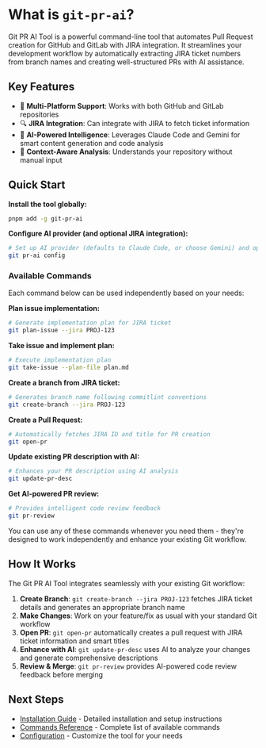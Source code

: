 # What is `git-pr-ai`?

Git PR AI Tool is a powerful command-line tool that automates Pull Request creation for GitHub and GitLab with JIRA integration. It streamlines your development workflow by automatically extracting JIRA ticket numbers from branch names and creating well-structured PRs with AI assistance.

## Key Features

- 🚀 **Multi-Platform Support**: Works with both GitHub and GitLab repositories
- 🔍 **JIRA Integration**: Can integrate with JIRA to fetch ticket information
- 🤖 **AI-Powered Intelligence**: Leverages Claude Code and Gemini for smart content generation and code analysis
- 🎯 **Context-Aware Analysis**: Understands your repository without manual input

## Quick Start

**Install the tool globally:**

```bash
pnpm add -g git-pr-ai
```

**Configure AI provider (and optional JIRA integration):**

```bash
# Set up AI provider (defaults to Claude Code, or choose Gemini) and optionally JIRA authentication
git pr-ai config
```

### Available Commands

Each command below can be used independently based on your needs:

**Plan issue implementation:**

```bash
# Generate implementation plan for JIRA ticket
git plan-issue --jira PROJ-123
```

**Take issue and implement plan:**

```bash
# Execute implementation plan
git take-issue --plan-file plan.md
```

**Create a branch from JIRA ticket:**

```bash
# Generates branch name following commitlint conventions
git create-branch --jira PROJ-123
```

**Create a Pull Request:**

```bash
# Automatically fetches JIRA ID and title for PR creation
git open-pr
```

**Update existing PR description with AI:**

```bash
# Enhances your PR description using AI analysis
git update-pr-desc
```

**Get AI-powered PR review:**

```bash
# Provides intelligent code review feedback
git pr-review
```

You can use any of these commands whenever you need them - they're designed to work independently and enhance your existing Git workflow.

## How It Works

The Git PR AI Tool integrates seamlessly with your existing Git workflow:

1. **Create Branch**: `git create-branch --jira PROJ-123` fetches JIRA ticket details and generates an appropriate branch name
2. **Make Changes**: Work on your feature/fix as usual with your standard Git workflow
3. **Open PR**: `git open-pr` automatically creates a pull request with JIRA ticket information and smart titles
4. **Enhance with AI**: `git update-pr-desc` uses AI to analyze your changes and generate comprehensive descriptions
5. **Review & Merge**: `git pr-review` provides AI-powered code review feedback before merging

## Next Steps

- [Installation Guide](./installation) - Detailed installation and setup instructions
- [Commands Reference](../commands) - Complete list of available commands
- [Configuration](../configuration) - Customize the tool for your needs
